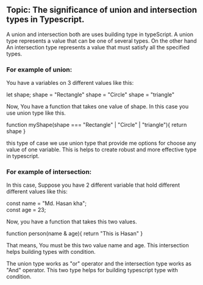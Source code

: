 ## Topic: The significance of union and intersection types in Typescript.

A union and intersection both are uses building type in typeScript. A union type represents a value that can be one of several types. On the other hand An intersection type represents a value that must satisfy all the specified types.

### For example of union: 
You have a variables on 3 different values like this: 

let shape;
shape = "Rectangle"
shape = "Circle"
shape = "triangle"

Now, You have a function that takes one value of shape. In this case you use union type like this.

function myShape(shape === "Rectangle" | "Circle" |  "triangle"){
    return shape
}

this type of case we use union type that provide me options for choose any value of one variable. This is helps to create robust and more effective type in typescript.

### For example of intersection: 
In this case, Suppose you have 2 different variable that hold different different values like this:

const name = "Md. Hasan kha";  
const age = 23;

Now, you have a function that takes this two values.

function person(name & age){
    return "This is Hasan"
}

That means, You must be this two value name and age. This intersection helps building types with condition.

The union type works as "or" operator and the intersection type works as "And" operator. This two type helps for building typescript type with condition.